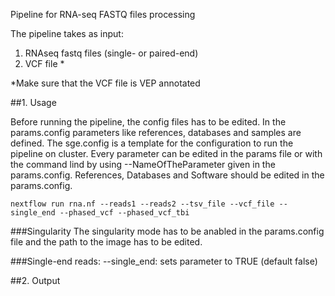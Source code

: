 Pipeline for RNA-seq FASTQ files processing

The pipeline takes as input:

1. RNAseq fastq files (single- or paired-end)
2. VCF file *

*Make sure that the VCF file is VEP annotated

##1. Usage

Before running the pipeline, the config files has to be edited. In the
params.config parameters like references, databases and samples are defined. The sge.config
is a template for the configuration to run the pipeline on cluster.
Every parameter can be edited in the params file or with the command lind by using --NameOfTheParameter given in the params.config.
References, Databases and Software should be edited in the params.config.

`nextflow run rna.nf --reads1 --reads2 --tsv_file --vcf_file --single_end --phased_vcf --phased_vcf_tbi`

###Singularity
The singularity mode has to be anabled in the params.config file and the path to the image has to be edited.

###Single-end reads:
--single_end: sets parameter to TRUE (default false)

##2. Output